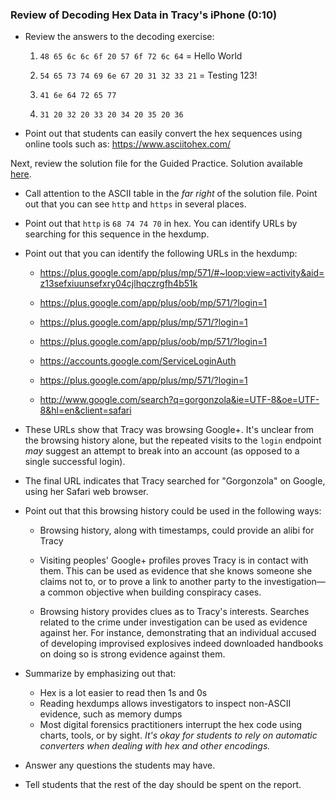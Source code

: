 ### Review of Decoding Hex Data in Tracy's iPhone (0:10)

* Review the answers to the decoding exercise:

    1. `48 65 6c 6c 6f 20 57 6f 72 6c 64` = Hello World

    2. `54 65 73 74 69 6e 67 20 31 32 33 21` = Testing 123!
    
    3. `41 6e 64 72 65 77`

    4. `31 20 32 20 33 20 34 20 35 20 36`


- Point out that students can easily convert the hex sequences using online tools such as: https://www.asciitohex.com/

Next, review the solution file for the Guided Practice. Solution available [here](Activities/Stu_Hex_Autopsy/Solved/Tracy-browsing-history-solutiont.txt).

* Call attention to the ASCII table in the *far right* of the solution file. Point out that you can see `http` and `https` in several places.

* Point out that `http` is `68 74 74 70` in hex. You can identify URLs by searching for this sequence in the hexdump.

* Point out that you can identify the following URLs in the hexdump:

  - https://plus.google.com/app/plus/mp/571/#~loop:view=activity&aid=z13sefxiuunsefxry04cjlhqczrgfh4b51k

  - https://plus.google.com/app/plus/oob/mp/571/?login=1

  - https://plus.google.com/app/plus/mp/571/?login=1

  - https://plus.google.com/app/plus/oob/mp/571/?login=1

  - https://accounts.google.com/ServiceLoginAuth

  - https://plus.google.com/app/plus/mp/571/?login=1

  - http://www.google.com/search?q=gorgonzola&ie=UTF-8&oe=UTF-8&hl=en&client=safari

* These URLs show that Tracy was browsing Google+. It's unclear from the browsing history alone, but the repeated visits to the `login` endpoint _may_ suggest  an attempt to break into an account (as opposed to a single successful login).

* The final URL indicates that Tracy searched for "Gorgonzola" on Google, using her Safari web browser.

* Point out that this browsing history could be used in the following ways:

  - Browsing history, along with timestamps, could provide an alibi for Tracy
  
  - Visiting peoples' Google+ profiles proves Tracy is in contact with them. This can be used as evidence that she knows someone she claims not to, or to prove a link to another party to the investigation— a common objective when building conspiracy cases.
  
  - Browsing history provides clues as to Tracy's interests. Searches related to the crime under investigation can be used as evidence against her. For instance, demonstrating that an individual accused of developing improvised explosives indeed downloaded handbooks on doing so is strong evidence against them.

- Summarize by emphasizing out that:

  - Hex is a lot easier to read then 1s and 0s
  - Reading hexdumps allows investigators to inspect non-ASCII evidence, such as memory dumps
  - Most digital forensics practitioners interrupt the hex code using charts, tools, or by sight. *It's okay for students to rely on automatic converters when dealing with hex and other encodings.*

- Answer any questions the students may have.

- Tell students that the rest of the day should be spent on the report.